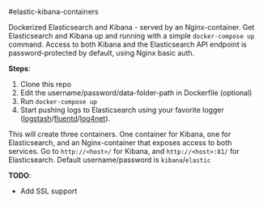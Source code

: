#elastic-kibana-containers

Dockerized Elasticsearch and Kibana - served by an Nginx-container. Get Elasticsearch and Kibana up and running with a simple `docker-compose up` command. Access to both Kibana and the Elasticsearch API endpoint is password-protected by default, using Nginx basic auth.

**Steps**:

1. Clone this repo
2. Edit the username/password/data-folder-path in Dockerfile (optional)
3. Run `docker-compose up`
4. Start pushing logs to Elasticsearch using your favorite logger ([logstash](https://www.elastic.co/products/logstash)/[fluentd](http://www.fluentd.org/)/[log4net](https://github.com/jptoto/log4net.ElasticSearch)).

This will create three containers. One container for Kibana, one for Elasticsearch, and an Nginx-container that exposes access to both services. Go to `http://<host>/` for Kibana, and `http://<host>:81/` for Elasticsearch. Default username/password is `kibana`/`elastic`

**TODO**: 

* Add SSL support
